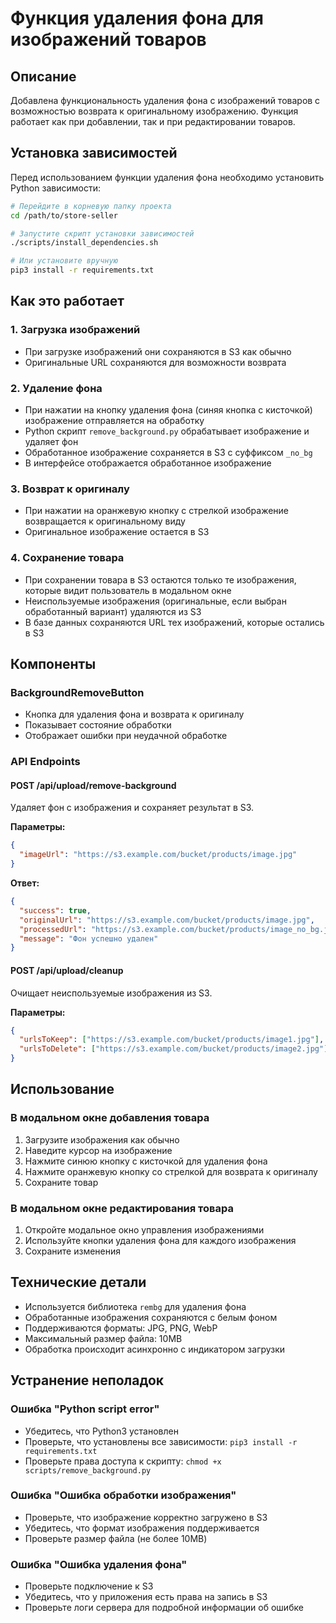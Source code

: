 # Функция удаления фона для изображений товаров

## Описание

Добавлена функциональность удаления фона с изображений товаров с возможностью возврата к оригинальному изображению. Функция работает как при добавлении, так и при редактировании товаров.

## Установка зависимостей

Перед использованием функции удаления фона необходимо установить Python зависимости:

```bash
# Перейдите в корневую папку проекта
cd /path/to/store-seller

# Запустите скрипт установки зависимостей
./scripts/install_dependencies.sh

# Или установите вручную
pip3 install -r requirements.txt
```

## Как это работает

### 1. Загрузка изображений
- При загрузке изображений они сохраняются в S3 как обычно
- Оригинальные URL сохраняются для возможности возврата

### 2. Удаление фона
- При нажатии на кнопку удаления фона (синяя кнопка с кисточкой) изображение отправляется на обработку
- Python скрипт `remove_background.py` обрабатывает изображение и удаляет фон
- Обработанное изображение сохраняется в S3 с суффиксом `_no_bg`
- В интерфейсе отображается обработанное изображение

### 3. Возврат к оригиналу
- При нажатии на оранжевую кнопку с стрелкой изображение возвращается к оригинальному виду
- Оригинальное изображение остается в S3

### 4. Сохранение товара
- При сохранении товара в S3 остаются только те изображения, которые видит пользователь в модальном окне
- Неиспользуемые изображения (оригинальные, если выбран обработанный вариант) удаляются из S3
- В базе данных сохраняются URL тех изображений, которые остались в S3

## Компоненты

### BackgroundRemoveButton
- Кнопка для удаления фона и возврата к оригиналу
- Показывает состояние обработки
- Отображает ошибки при неудачной обработке

### API Endpoints

#### POST /api/upload/remove-background
Удаляет фон с изображения и сохраняет результат в S3.

**Параметры:**
```json
{
  "imageUrl": "https://s3.example.com/bucket/products/image.jpg"
}
```

**Ответ:**
```json
{
  "success": true,
  "originalUrl": "https://s3.example.com/bucket/products/image.jpg",
  "processedUrl": "https://s3.example.com/bucket/products/image_no_bg.jpg",
  "message": "Фон успешно удален"
}
```

#### POST /api/upload/cleanup
Очищает неиспользуемые изображения из S3.

**Параметры:**
```json
{
  "urlsToKeep": ["https://s3.example.com/bucket/products/image1.jpg"],
  "urlsToDelete": ["https://s3.example.com/bucket/products/image2.jpg"]
}
```

## Использование

### В модальном окне добавления товара
1. Загрузите изображения как обычно
2. Наведите курсор на изображение
3. Нажмите синюю кнопку с кисточкой для удаления фона
4. Нажмите оранжевую кнопку со стрелкой для возврата к оригиналу
5. Сохраните товар

### В модальном окне редактирования товара
1. Откройте модальное окно управления изображениями
2. Используйте кнопки удаления фона для каждого изображения
3. Сохраните изменения

## Технические детали

- Используется библиотека `rembg` для удаления фона
- Обработанные изображения сохраняются с белым фоном
- Поддерживаются форматы: JPG, PNG, WebP
- Максимальный размер файла: 10MB
- Обработка происходит асинхронно с индикатором загрузки

## Устранение неполадок

### Ошибка "Python script error"
- Убедитесь, что Python3 установлен
- Проверьте, что установлены все зависимости: `pip3 install -r requirements.txt`
- Проверьте права доступа к скрипту: `chmod +x scripts/remove_background.py`

### Ошибка "Ошибка обработки изображения"
- Проверьте, что изображение корректно загружено в S3
- Убедитесь, что формат изображения поддерживается
- Проверьте размер файла (не более 10MB)

### Ошибка "Ошибка удаления фона"
- Проверьте подключение к S3
- Убедитесь, что у приложения есть права на запись в S3
- Проверьте логи сервера для подробной информации об ошибке

